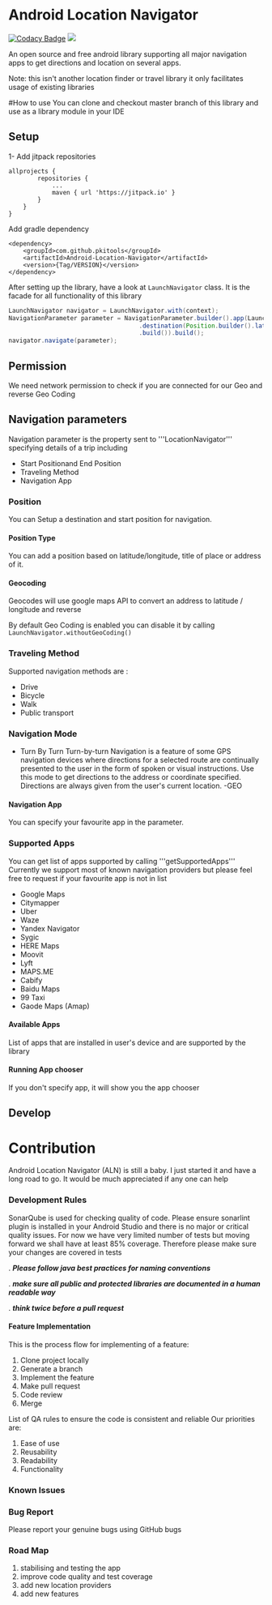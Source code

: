 # Android Location Navigator

[![Codacy Badge](https://api.codacy.com/project/badge/Grade/27962ed9c10145a7941dabb9c88e95d8)](https://app.codacy.com/gh/pkitools/Android-Location-Navigator?utm_source=github.com&utm_medium=referral&utm_content=pkitools/Android-Location-Navigator&utm_campaign=Badge_Grade_Dashboard)
[![](https://jitpack.io/v/pkitools/Android-Location-Navigator.svg)](https://jitpack.io/#pkitools/Android-Location-Navigator)


An open source and free android library supporting all major navigation apps to get directions and location on several apps.

Note: this isn't another location finder or travel library it only facilitates usage of existing libraries



#How to use
You can clone and checkout master branch of this library and use as a library module in your IDE


## Setup

1- Add jitpack repositories
```
allprojects {
		repositories {
			...
			maven { url 'https://jitpack.io' }
		}
	}
}
```

Add	gradle dependency
```
<dependency>
    <groupId>com.github.pkitools</groupId>
    <artifactId>Android-Location-Navigator</artifactId>
    <version>{Tag/VERSION}</version>
</dependency>
```
	
After setting up the library, have a look at ```LaunchNavigator``` class. It is the facade for all functionality of this library

```java
LaunchNavigator navigator = LaunchNavigator.with(context);
NavigationParameter parameter = NavigationParameter.builder().app(LaunchNavigator.WAZE)
                                    .destination(Position.builder().latitude(Double.toString(locationBox.getLatitude())).longitude(Double.toString(locationBox.getLongitude()))
                                    .build()).build(); 
navigator.navigate(parameter);
```

## Permission
We need network permission to check if you are connected for our Geo and reverse Geo Coding
    <uses-permission android:name="android.permission.ACCESS_NETWORK_STATE" />


## Navigation parameters
Navigation parameter is the property sent to '''LocationNavigator''' specifying details of a trip including
- Start Positionand End Position
- Traveling Method
- Navigation App

### Position
You can Setup a destination and start position for navigation.


#### Position Type
You can add a position based on latitude/longitude, title of place or address of it.

#### Geocoding

Geocodes will use google maps API to convert an address to latitude / longitude and reverse

By default Geo Coding is enabled you can disable it by calling
```LaunchNavigator.withoutGeoCoding()```


### Traveling Method
Supported navigation methods are : 
- Drive 
- Bicycle
- Walk
- Public transport 

### Navigation Mode

- Turn By Turn
Turn-by-turn Navigation is a feature of some GPS navigation devices where directions for a selected route are continually presented to the user in the form of spoken or visual instructions.
Use this mode to get directions to the address or coordinate specified. Directions are always given from the user's current location.
-GEO


#### Navigation App 
You can specify your favourite app in the parameter.

### Supported Apps
You can get list of apps supported by calling 
'''getSupportedApps'''
Currently we support most of known navigation providers but please feel free to request if your favourite app is not in list
- Google Maps
- Citymapper
- Uber
- Waze
- Yandex Navigator
- Sygic
- HERE Maps
- Moovit
- Lyft
- MAPS.ME
- Cabify
- Baidu Maps
- 99 Taxi
- Gaode Maps (Amap)


#### Available Apps
List of apps that are installed in user's device and are supported by the library

#### Running App chooser
If you don't specify app, it will show you the app chooser



## Develop


# Contribution
Android Location Navigator (ALN) is still a baby. I just started it and have a long road to go.
It would be much appreciated if any one can help 


### Development Rules

SonarQube is used for checking quality of code.
Please ensure sonarlint plugin is installed in your Android Studio and there is no major or critical quality issues.
For now we have very limited number of tests but moving forward we shall have at least 85% coverage.
Therefore please make sure your changes are covered in tests

. ***Please follow java best practices for naming conventions***

. ***make sure all public and protected libraries are documented in a human readable way***

. ***think twice before a pull request***
 

#### Feature Implementation
This is the process flow for implementing of a feature:
1. Clone project locally
2. Generate a branch
3. Implement the feature
4. Make pull request
5. Code review
6. Merge


List of QA rules to ensure the code is consistent and reliable
Our priorities are:
1. Ease of use
2. Reusability 
3. Readability
4. Functionality

### Known Issues


### Bug Report
Please report your genuine bugs using GitHub bugs


### Road Map

1. stabilising and testing the app
2. improve code quality and test coverage
3. add new location providers
4. add new features
